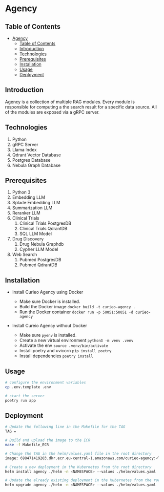 # Agency

## Table of Contents
- [Agency](#agency)
  - [Table of Contents](#table-of-contents)
  - [Introduction](#introduction)
  - [Technologies](#technologies)
  - [Prerequisites](#prerequisites)
  - [Installation](#installation)
  - [Usage](#usage)
  - [Deployment](#deployment)

## Introduction
Agency is a collection of multiple RAG modules. Every module is responsible for computing a the search result for a specific data source. All of the modules are exposed via a gRPC server.

## Technologies
1. Python
2. gRPC Server
3. Llama Index
4. Qdrant Vector Database
5. Postgres Database
6. Nebula Graph Database

## Prerequisites
1. Python 3
2. Embedding LLM
3. Splade Embedding LLM
4. Summarization LLM
5. Reranker LLM
6. Clinical Trials
   1. Clinical Trials PostgresDB
   2. Clinical Trials QdrantDB
   3. SQL LLM Model
7. Drug Discovery
   1. Drug Nebula Graphdb
   2. Cypher LLM Model
8. Web Search
   1. Pubmed PostgresDB
   2. Pubmed QdrantDB

## Installation
- Install Curieo Agency using Docker
    - Make sure Docker is installed.
    - Build the Docker image `docker build -t curieo-agency .`
    - Run the Docker container `docker run -p 50051:50051 -d curieo-agency`

- Install Cureio Agency without Docker
    - Make sure `pyenv` is installed.
    - Create a new virtual environment `python3 -m venv .venv`
    - Activate the env `source .venv/bin/activate`
    - Install poetry and uvicorn `pip install poetry`
    - Install dependencies `poetry install`

## Usage
```bash
# configure the environment variables
cp .env.template .env

# start the server
poetry run app
```

## Deployment
```bash
# Update the following line in the Makefile for the TAG
TAG = 

# Build and upload the image to the ECR
make -f Makefile_ECR

# Change the TAG in the helm/values.yaml file in the root directory
image: 698471419283.dkr.ecr.eu-central-1.amazonaws.com/curieo-agency:<TAG>

# Create a new deployment in the Kubernetes from the root directory
helm install agency ./helm -n <NAMESPACE> --values ./helm/values.yaml

# Update the already existing deployment in the Kubernetes from the root directory
helm upgrade agency ./helm -n <NAMESPACE> --values ./helm/values.yaml
```
